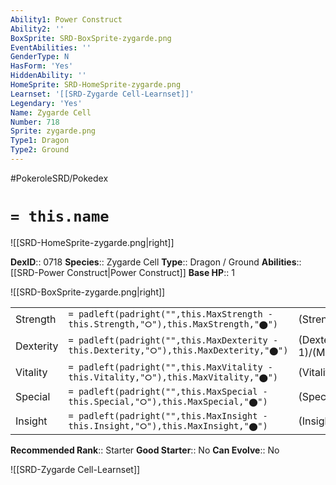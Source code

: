```yaml
---
Ability1: Power Construct
Ability2: ''
BoxSprite: SRD-BoxSprite-zygarde.png
EventAbilities: ''
GenderType: N
HasForm: 'Yes'
HiddenAbility: ''
HomeSprite: SRD-HomeSprite-zygarde.png
Learnset: '[[SRD-Zygarde Cell-Learnset]]'
Legendary: 'Yes'
Name: Zygarde Cell
Number: 718
Sprite: zygarde.png
Type1: Dragon
Type2: Ground
---
```


#PokeroleSRD/Pokedex

# `= this.name`

![[SRD-HomeSprite-zygarde.png|right]]

**DexID**:: 0718
**Species**:: Zygarde Cell
**Type**:: Dragon / Ground
**Abilities**:: [[SRD-Power Construct|Power Construct]]
**Base HP**:: 1

![[SRD-BoxSprite-zygarde.png|right]]

|           |                                                                                        |                                          |
| --------- | -------------------------------------------------------------------------------------- | ---------------------------------------- |
| Strength  | `= padleft(padright("",this.MaxStrength - this.Strength,"⭘"),this.MaxStrength,"⬤")`    | (Strength::1)/(MaxStrength::1)   |
| Dexterity | `= padleft(padright("",this.MaxDexterity - this.Dexterity,"⭘"),this.MaxDexterity,"⬤")` | (Dexterity:: 1)/(MaxDexterity::1) |
| Vitality  | `= padleft(padright("",this.MaxVitality - this.Vitality,"⭘"),this.MaxVitality,"⬤")`    | (Vitality::1)/(MaxVitality::1)   |
| Special   | `= padleft(padright("",this.MaxSpecial - this.Special,"⭘"),this.MaxSpecial,"⬤")`       | (Special::1)/(MaxSpecial::1)     |
| Insight   | `= padleft(padright("",this.MaxInsight - this.Insight,"⭘"),this.MaxInsight,"⬤")`       | (Insight::1)/(MaxInsight::1)     |

**Recommended Rank**:: Starter
**Good Starter**:: No
**Can Evolve**:: No

![[SRD-Zygarde Cell-Learnset]]